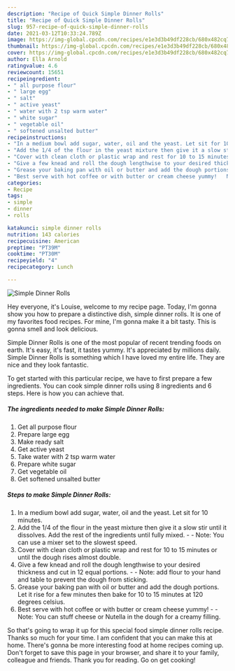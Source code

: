 ```yaml
---
description: "Recipe of Quick Simple Dinner Rolls"
title: "Recipe of Quick Simple Dinner Rolls"
slug: 957-recipe-of-quick-simple-dinner-rolls
date: 2021-03-12T10:33:24.789Z
image: https://img-global.cpcdn.com/recipes/e1e3d3b49df228cb/680x482cq70/simple-dinner-rolls-recipe-main-photo.jpg
thumbnail: https://img-global.cpcdn.com/recipes/e1e3d3b49df228cb/680x482cq70/simple-dinner-rolls-recipe-main-photo.jpg
cover: https://img-global.cpcdn.com/recipes/e1e3d3b49df228cb/680x482cq70/simple-dinner-rolls-recipe-main-photo.jpg
author: Ella Arnold
ratingvalue: 4.6
reviewcount: 15651
recipeingredient:
- " all purpose flour"
- " large egg"
- " salt"
- " active yeast"
- " water with 2 tsp warm water"
- " white sugar"
- " vegetable oil"
- " softened unsalted butter"
recipeinstructions:
- "In a medium bowl add sugar, water, oil and the yeast. Let sit for 10 minutes."
- "Add the 1/4 of the flour in the yeast mixture then give it a slow stir until it dissolves. Add the rest of the ingredients until fully mixed.  Note: You can use a mixer set to the slowest speed."
- "Cover with clean cloth or plastic wrap and rest for 10 to 15 minutes or until the dough rises almost double."
- "Give a few knead and roll the dough lengthwise to your desired thickness and cut in 12 equal portions.   Note: add flour to your hand and table to prevent the dough from sticking."
- "Grease your baking pan with oil or butter and add the dough portions. Let it rise for a few minutes then bake for 10 to 15 minutes at 120 degrees celsius."
- "Best serve with hot coffee or with butter or cream cheese yummy!   Note: You can stuff cheese or Nutella in the dough for a creamy filling."
categories:
- Recipe
tags:
- simple
- dinner
- rolls

katakunci: simple dinner rolls 
nutrition: 143 calories
recipecuisine: American
preptime: "PT39M"
cooktime: "PT30M"
recipeyield: "4"
recipecategory: Lunch

---
```



![Simple Dinner Rolls](https://img-global.cpcdn.com/recipes/e1e3d3b49df228cb/680x482cq70/simple-dinner-rolls-recipe-main-photo.jpg)

Hey everyone, it's Louise, welcome to my recipe page. Today, I'm gonna show you how to prepare a distinctive dish, simple dinner rolls. It is one of my favorites food recipes. For mine, I'm gonna make it a bit tasty. This is gonna smell and look delicious.

Simple Dinner Rolls is one of the most popular of recent trending foods on earth. It's easy, it's fast, it tastes yummy. It's appreciated by millions daily. Simple Dinner Rolls is something which I have loved my entire life. They are nice and they look fantastic.




To get started with this particular recipe, we have to first prepare a few ingredients. You can cook simple dinner rolls using 8 ingredients and 6 steps. Here is how you can achieve that.

<!--inarticleads1-->

##### The ingredients needed to make Simple Dinner Rolls:

1. Get  all purpose flour
1. Prepare  large egg
1. Make ready  salt
1. Get  active yeast
1. Take  water with 2 tsp warm water
1. Prepare  white sugar
1. Get  vegetable oil
1. Get  softened unsalted butter




<!--inarticleads2-->

##### Steps to make Simple Dinner Rolls:

1. In a medium bowl add sugar, water, oil and the yeast. Let sit for 10 minutes.
1. Add the 1/4 of the flour in the yeast mixture then give it a slow stir until it dissolves. Add the rest of the ingredients until fully mixed. -  - Note: You can use a mixer set to the slowest speed.
1. Cover with clean cloth or plastic wrap and rest for 10 to 15 minutes or until the dough rises almost double.
1. Give a few knead and roll the dough lengthwise to your desired thickness and cut in 12 equal portions.  -  - Note: add flour to your hand and table to prevent the dough from sticking.
1. Grease your baking pan with oil or butter and add the dough portions. Let it rise for a few minutes then bake for 10 to 15 minutes at 120 degrees celsius.
1. Best serve with hot coffee or with butter or cream cheese yummy!  -  - Note: You can stuff cheese or Nutella in the dough for a creamy filling.




So that's going to wrap it up for this special food simple dinner rolls recipe. Thanks so much for your time. I am confident that you can make this at home. There's gonna be more interesting food at home recipes coming up. Don't forget to save this page in your browser, and share it to your family, colleague and friends. Thank you for reading. Go on get cooking!
